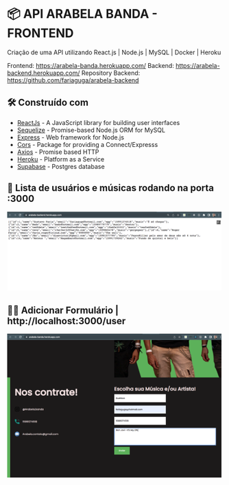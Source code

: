 # 📦 API ARABELA BANDA - FRONTEND

Criação de uma API utilizando React.js | Node.js | MySQL | Docker | Heroku 

Frontend: https://arabela-banda.herokuapp.com/
Backend: https://arabela-backend.herokuapp.com/
Repository Backend: https://github.com/fariaguga/arabela-backend

## 🛠️ Construído com

* [ReactJs](https://reactjs.org/) - A JavaScript library for building user interfaces
* [Sequelize](https://www.npmjs.com/package/sequelize) - Promise-based Node.js ORM for MySQL
* [Express](https://expressjs.com/) - Web framework for Node.js
* [Cors](https://www.npmjs.com/package/cors) - Package for providing a Connect/Expresss
* [Axios](https://axios-http.com/docs/intro) - Promise based HTTP
* [Heroku](https://heroku.com/) - Platform as a Service
* [Supabase](https://supabase.com/) - Postgres database


## :man: Lista de usuários e músicas rodando na porta :3000
<img src="src/img/Backend.png" width="500px"/>

## :no_good_man: Adicionar Formulário | http://localhost:3000/user
<img src="src/img/Forms-a.png" width="500px"/>
